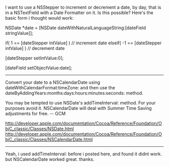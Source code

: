 

I want to use a NSStepper to increment or decrement a date, by day, that is in a NSTextField with a Date Formatter on it.  Is this possible?  Here's the basic form i thought would work:

    
NSDate *date = [NSDate dateWithNaturalLanguageString:[dateField stringValue]];

if( 1 == [dateStepper intValue] )
	// increment date
elseif( -1 == [dateStepper intValue] )
	// decrement date

[dateStepper setIntValue:0];
	
[dateField setObjectValue:date];

----

Convert your date to a NSCalendarDate using     dateWithCalendarFormat:timeZone: and then use the     dateByAddingYears:months:days:hours:minutes:seconds: method.

You may be tempted to use NSDate's     addTimeInterval: method. For your purposes avoid it. NSCalendarDate will deal with Summer Time Saving adjustments for free. -- GCM

http://developer.apple.com/documentation/Cocoa/Reference/Foundation/ObjC_classic/Classes/NSDate.html
http://developer.apple.com/documentation/Cocoa/Reference/Foundation/ObjC_classic/Classes/NSCalendarDate.html

----

Yeah, i used     addTimeInterval: before i posted here, and found it didnt work.  but NSCalendarDate worked great.   thanks.
